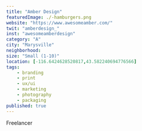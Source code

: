 ```yaml
---
title: "Amber Design"
featuredImage: ./-hamburgers.png
website: "https://www.awesomeamber.com/"
twit: "amberdesign_"
inst: "awesomeamberdesign"
category: "A"
city: "Marysville"
neighborhood:
size: "Small (1-10)"
location: [-116.6424628520817,43.582240694776566]
tags:
    - branding
    - print
    - ux/ui
    - marketing
    - photography
    - packaging
published: true
---
```


Freelancer
